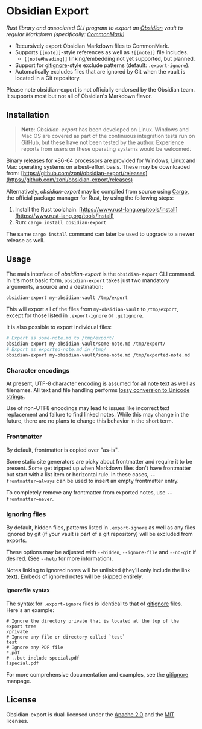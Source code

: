 # Obsidian Export

*Rust library and associated CLI program to export an [Obsidian](https://obsidian.md/) vault to regular Markdown (specifically: [CommonMark](https://commonmark.org/))*

* Recursively export Obsidian Markdown files to CommonMark.
* Supports `[[note]]`-style references as well as `![[note]]` file includes.
  * `[[note#heading]]` linking/embedding not yet supported, but planned.
* Support for [gitignore](https://git-scm.com/docs/gitignore)-style exclude patterns (default: `.export-ignore`).
* Automatically excludes files that are ignored by Git when the vault is located in a Git repository.

Please note obsidian-export is not officially endorsed by the Obsidian team.
It supports most but not all of Obsidian's Markdown flavor.


## Installation

 > 
 > **Note**: 
 > *Obsidian-export* has been developed on Linux.
 > Windows and Mac OS are covered as part of the continuous integration tests run on GitHub, but these have not been tested by the author.
 > Experience reports from users on these operating systems would be welcomed.

Binary releases for x86-64 processors are provided for Windows, Linux and Mac operating systems on a best-effort basis.
These may be downloaded from: [https://github.com/zoni/obsidian-export/releases](https://github.com/zoni/obsidian-export/releases)

Alternatively, *obsidian-export* may be compiled from source using [Cargo](https://doc.rust-lang.org/cargo/), the official package manager for Rust, by using the following steps:

1. Install the Rust toolchain: [https://www.rust-lang.org/tools/install](https://www.rust-lang.org/tools/install)
1. Run: `cargo install obsidian-export`

The same `cargo install` command can later be used to upgrade to a newer release as well.


## Usage

The main interface of *obsidian-export* is the `obsidian-export` CLI command.
In it's most basic form, `obsidian-export` takes just two mandatory arguments, a source and a destination:

````sh
obsidian-export my-obsidian-vault /tmp/export
````

This will export all of the files from `my-obsidian-vault` to `/tmp/export`, except for those listed in `.export-ignore` or `.gitignore`.

It is also possible to export individual files:

````sh
# Export as some-note.md to /tmp/export/
obsidian-export my-obsidian-vault/some-note.md /tmp/export/
# Export as exported-note.md in /tmp/
obsidian-export my-obsidian-vault/some-note.md /tmp/exported-note.md
````

### Character encodings

At present, UTF-8 character encoding is assumed for all note text as well as filenames.
All text and file handling performs [lossy conversion to Unicode strings](https://doc.rust-lang.org/std/string/struct.String.html#method.from_utf8_lossy).

Use of non-UTF8 encodings may lead to issues like incorrect text replacement and failure to find linked notes.
While this may change in the future, there are no plans to change this behavior in the short term.

### Frontmatter

By default, frontmatter is copied over "as-is".

Some static site generators are picky about frontmatter and require it to be present.
Some get tripped up when Markdown files don't have frontmatter but start with a list item or horizontal rule.
In these cases, `--frontmatter=always` can be used to insert an empty frontmatter entry.

To completely remove any frontmatter from exported notes, use `--frontmatter=never`.

### Ignoring files

By default, hidden files, patterns listed in `.export-ignore` as well as any files ignored by git (if your vault is part of a git repository) will be excluded from exports.

These options may be adjusted with `--hidden`, `--ignore-file` and `--no-git` if desired.
(See `--help` for more information).

Notes linking to ignored notes will be unlinked (they'll only include the link text).
Embeds of ignored notes will be skipped entirely.

#### Ignorefile syntax

The syntax for `.export-ignore` files is identical to that of [gitignore](https://git-scm.com/docs/gitignore) files.
Here's an example:

````
# Ignore the directory private that is located at the top of the export tree
/private
# Ignore any file or directory called `test`
test
# Ignore any PDF file
*.pdf
# ..but include special.pdf
!special.pdf
````

For more comprehensive documentation and examples, see the [gitignore](https://git-scm.com/docs/gitignore) manpage.


## License

Obsidian-export is dual-licensed under the [Apache 2.0](https://github.com/zoni/obsidian-export/blob/master/LICENSE-APACHE) and the [MIT](https://github.com/zoni/obsidian-export/blob/master/LICENSE-MIT) licenses.
